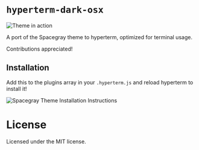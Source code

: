 # `hyperterm-dark-osx`

![Theme in action](https://cloud.githubusercontent.com/assets/7525670/16979989/4ddde96e-4e64-11e6-8383-fd48a942ae53.png)

A port of the Spacegray theme to hyperterm, optimized for terminal usage.

Contributions appreciated!

## Installation

Add this to the plugins array in your `.hyperterm.js` and reload hyperterm to install it!

![Spacegray Theme Installation Instructions](https://cloud.githubusercontent.com/assets/7525670/16980506/95a69974-4e66-11e6-8eaa-162f01062273.gif)

# License

Licensed under the MIT license.

